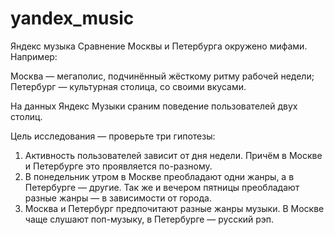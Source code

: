 # yandex_music
Яндекс музыка
Сравнение Москвы и Петербурга окружено мифами. Например:

Москва — мегаполис, подчинённый жёсткому ритму рабочей недели;
Петербург — культурная столица, со своими вкусами.

На данных Яндекс Музыки сраним поведение пользователей двух столиц.

Цель исследования — проверьте три гипотезы:

1. Активность пользователей зависит от дня недели. Причём в Москве и Петербурге это проявляется по-разному.
2. В понедельник утром в Москве преобладают одни жанры, а в Петербурге — другие. Так же и вечером пятницы преобладают разные жанры — в зависимости от города.
3. Москва и Петербург предпочитают разные жанры музыки. В Москве чаще слушают поп-музыку, в Петербурге — русский рэп.
